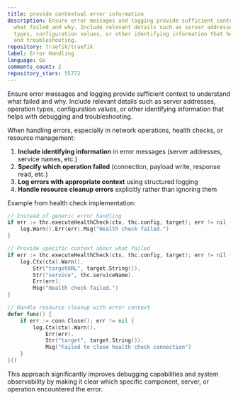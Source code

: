 ```yaml
---
title: provide contextual error information
description: Ensure error messages and logging provide sufficient context to understand
  what failed and why. Include relevant details such as server addresses, operation
  types, configuration values, or other identifying information that helps with debugging
  and troubleshooting.
repository: traefik/traefik
label: Error Handling
language: Go
comments_count: 2
repository_stars: 55772
---
```


Ensure error messages and logging provide sufficient context to understand what failed and why. Include relevant details such as server addresses, operation types, configuration values, or other identifying information that helps with debugging and troubleshooting.

When handling errors, especially in network operations, health checks, or resource management:

1. **Include identifying information** in error messages (server addresses, service names, etc.)
2. **Specify which operation failed** (connection, payload write, response read, etc.)
3. **Log errors with appropriate context** using structured logging
4. **Handle resource cleanup errors** explicitly rather than ignoring them

Example from health check implementation:
```go
// Instead of generic error handling
if err := thc.executeHealthCheck(ctx, thc.config, target); err != nil {
    log.Warn().Err(err).Msg("Health check failed.")
}

// Provide specific context about what failed
if err := thc.executeHealthCheck(ctx, thc.config, target); err != nil {
    log.Ctx(ctx).Warn().
        Str("targetURL", target.String()).
        Str("service", thc.serviceName).
        Err(err).
        Msg("Health check failed.")
}

// Handle resource cleanup with error context
defer func() {
    if err := conn.Close(); err != nil {
        log.Ctx(ctx).Warn().
            Err(err).
            Str("target", target.String()).
            Msg("Failed to close health check connection")
    }
}()
```

This approach significantly improves debugging capabilities and system observability by making it clear which specific component, server, or operation encountered the error.